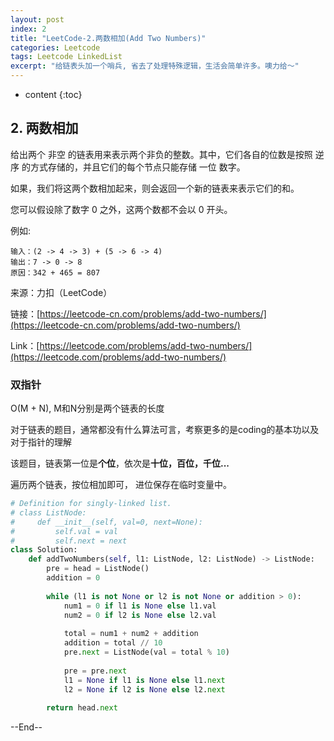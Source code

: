 ```yaml
---
layout: post
index: 2
title: "LeetCode-2.两数相加(Add Two Numbers)"
categories: Leetcode
tags: Leetcode LinkedList
excerpt: "给链表头加一个哨兵, 省去了处理特殊逻辑，生活会简单许多。噢力给～"
---
```


* content
{:toc}

## 2. 两数相加

给出两个 非空 的链表用来表示两个非负的整数。其中，它们各自的位数是按照 逆序 的方式存储的，并且它们的每个节点只能存储 一位 数字。

如果，我们将这两个数相加起来，则会返回一个新的链表来表示它们的和。

您可以假设除了数字 0 之外，这两个数都不会以 0 开头。

例如:

```
输入：(2 -> 4 -> 3) + (5 -> 6 -> 4)
输出：7 -> 0 -> 8
原因：342 + 465 = 807
```

来源：力扣（LeetCode）

链接：[https://leetcode-cn.com/problems/add-two-numbers/](https://leetcode-cn.com/problems/add-two-numbers/)

Link：[https://leetcode.com/problems/add-two-numbers/](https://leetcode.com/problems/add-two-numbers/)

### 双指针

O(M + N), M和N分别是两个链表的长度

对于链表的题目，通常都没有什么算法可言，考察更多的是coding的基本功以及对于指针的理解

该题目，链表第一位是**个位**，依次是**十位，百位，千位...**

遍历两个链表，按位相加即可， 进位保存在临时变量中。

```python
# Definition for singly-linked list.
# class ListNode:
#     def __init__(self, val=0, next=None):
#         self.val = val
#         self.next = next
class Solution:
    def addTwoNumbers(self, l1: ListNode, l2: ListNode) -> ListNode:
        pre = head = ListNode()
        addition = 0
        
        while (l1 is not None or l2 is not None or addition > 0):
            num1 = 0 if l1 is None else l1.val
            num2 = 0 if l2 is None else l2.val
            
            total = num1 + num2 + addition
            addition = total // 10
            pre.next = ListNode(val = total % 10)
            
            pre = pre.next
            l1 = None if l1 is None else l1.next
            l2 = None if l2 is None else l2.next
            
        return head.next

```

--End--